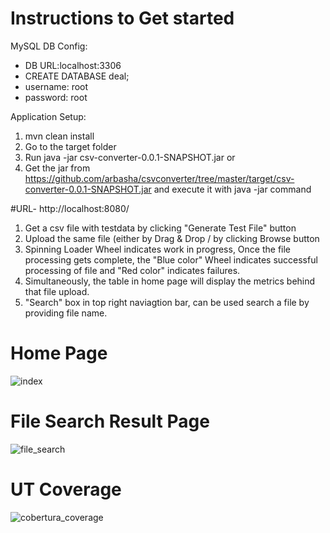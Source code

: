 # Instructions to Get started

MySQL DB Config:
- DB URL:localhost:3306
- CREATE DATABASE deal;
- username: root
- password: root

Application Setup:
1. mvn clean install
2. Go to the target folder
3. Run java -jar csv-converter-0.0.1-SNAPSHOT.jar
            or
4. Get the jar from https://github.com/arbasha/csvconverter/tree/master/target/csv-converter-0.0.1-SNAPSHOT.jar and execute it with java -jar command

#URL- http://localhost:8080/

1. Get a csv file with testdata by clicking "Generate Test File" button
2. Upload the same file (either by Drag & Drop / by clicking Browse button
3. Spinning Loader Wheel indicates work in progress, Once the file processing gets complete, the "Blue color" Wheel indicates successful processing of file and "Red color" indicates failures.
4. Simultaneously, the table in home page will display the metrics behind that file upload.
5. "Search" box in top right naviagtion bar, can be used search a file by providing file name.  

# Home Page
![index](https://user-images.githubusercontent.com/22431218/35640474-4519a4a6-06e3-11e8-919d-e30da8754c1f.PNG)

# File Search Result Page
![file_search](https://user-images.githubusercontent.com/22431218/35640911-9db4e430-06e4-11e8-8278-29fe9fc37c3d.PNG)

# UT Coverage
![cobertura_coverage](https://user-images.githubusercontent.com/22431218/35641662-d0654512-06e6-11e8-8190-add351555334.PNG)
